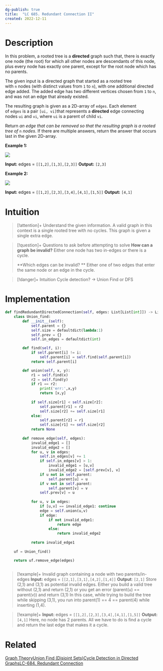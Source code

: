 ```yaml
---
dg-publish: true
title:  "LC 685. Redundant Connection II"
created: 2022-12-11
---
```



# Description

In this problem, a rooted tree is a **directed** graph such that, there is exactly one node (the root) for which all other nodes are descendants of this node, plus every node has exactly one parent, except for the root node which has no parents.

The given input is a directed graph that started as a rooted tree with `n` nodes (with distinct values from `1` to `n`), with one additional directed edge added. The added edge has two different vertices chosen from `1` to `n`, and was not an edge that already existed.

The resulting graph is given as a 2D-array of `edges`. Each element of `edges` is a pair `[ui, vi]`that represents a **directed** edge connecting nodes `ui` and `vi`, where `ui` is a parent of child `vi`.

Return _an edge that can be removed so that the resulting graph is a rooted tree of_ `n` _nodes_. If there are multiple answers, return the answer that occurs last in the given 2D-array.

**Example 1:**

![](https://assets.leetcode.com/uploads/2020/12/20/graph1.jpg)

**Input:** edges = ``[[1,2],[1,3],[2,3]]``
**Output:** ``[2,3]``

**Example 2:**

![](https://assets.leetcode.com/uploads/2020/12/20/graph2.jpg)

**Input:** edges = ``[[1,2],[2,3],[3,4],[4,1],[1,5]]``
**Output:** ``[4,1]``
# Intuition

> [!attention]+ Understand the given information.
> A valid graph in this context is a single rooted tree with no cycles.
> This graph is given a single extra edge. 


> [!question]+ Questions to ask before attempting to solve
> **How can a graph be invalid?**
> Either one node has two in-edges or there is a cycle.
> 
> **Which edges can be invalid? **
> Either one of two edges that enter the same node or an edge in the cycle.


>[!danger]+ Intuition
> Cycle detection? -> Union Find or DFS

# Implementation
```python
def findRedundantDirectedConnection(self, edges: List[List[int]]) -> List[int]:
	class Union_find:
		def __init__(self):
			self.parent = {}
			self.size = defaultdict(lambda:1)
			self.prev = {}
			self.in_edges = defaultdict(int)

		def find(self, i):
			if self.parent[i] != i:
				self.parent[i] = self.find(self.parent[i])
			return self.parent[i]

		def union(self, x, y):
			r1 = self.find(x)
			r2 = self.find(y)
			if r1 == r2:
				print('err:',x,y)
				return [x,y]
			
			if self.size[r1] < self.size[r2]:
				self.parent[r1] = r2
				self.size[r2] += self.size[r1]
			else:
				self.parent[r2] = r1
				self.size[r1] += self.size[r2]
			return None
	
		def remove_edge(self, edges):
			invalid_edge1 = []
			invalid_edge2 = []
			for u, v in edges:
				self.in_edges[v] += 1
				if self.in_edges[v] > 1:
					invalid_edge1 = [u,v]
					invalid_edge2 = [self.prev[v], v]
				if u not in self.parent:
					self.parent[u] = u
				if v not in self.parent:
					self.parent[v] = v
				self.prev[v] = u
				
			for u, v in edges:
				if [u,v] == invalid_edge1: continue
				edge = self.union(u,v)
				if edge:
					if not invalid_edge1:
						return edge
					else:
						return invalid_edge2
					
			return invalid_edge1
	
	uf = Union_find()

	return uf.remove_edge(edges)
       
```

>[!example]+ 
>Invalid graph containing a node with two parents/in-edges
>**Input:** edges = `[[2,1],[3,1],[4,2],[1,4]]`
>**Output**: `[2,1]`
>Store (2,1) and (3,1) as potential invalid edges.
>Either you build a valid tree without (2,1) and return (2,1) or you get an error (parent(u) == parent(v)) and return (3,1)
>In this case, while trying to build the tree while skipping (3,1), you run into parent(1) == 4 == parent(4) while inserting (1,4). 


> [!example]+ 
> **Input:** edges = `[[1,2],[2,3],[3,4],[4,1],[1,5]]`
**Output:** `[4,1]`
> Here, no node has 2 parents. All we have to do is find a cycle and return the last edge that makes it a cycle. 
> 

# Related
[Graph Theory](</docs/DS/Graph Theory.md>)[Union Find (Disjoint Sets)](</docs/DS/Union Find (Disjoint Sets).md>)[Cycle Detection in Directed Graphs](</docs/Algos/Cycle Detection in Directed Graphs.md>)[LC-684. Redundant Connection](</docs/Algos Practice/Leetcode Questions/LC-684. Redundant Connection.md>)